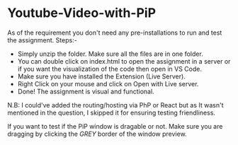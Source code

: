 # Youtube-Video-with-PiP
As of the requirement you don't need any pre-installations to run and test the assignment. 
Steps:-
 * Simply unzip the folder. Make sure all the files are in one folder.
 * You can double click on index.html to open the assignment in a server or if you want the visualization of the code then open in VS Code.
 * Make sure you have installed the Extension (Live Server).
 * Right Click on your mouse and click on Open with Live server.
 * Done! The assignment is visual and functional.

N.B: I could've added the routing/hosting via PhP or React but as It wasn't mentioned in the question, I skipped it for ensuring testing friendliness.

If you want to test if the PiP window is dragable or not. Make sure you are dragging by clicking the *GREY* border of the window preview. 
